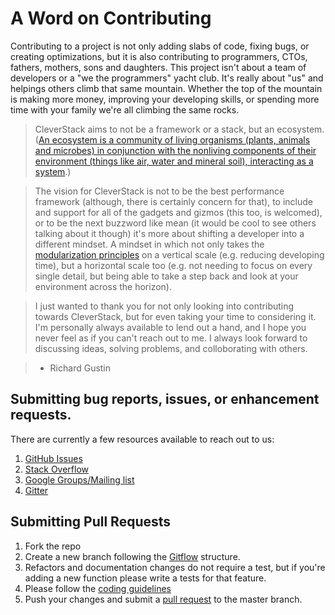 # A Word on Contributing

Contributing to a project is not only adding slabs of code, fixing bugs, or creating optimizations, but it is also contributing to programmers, CTOs, fathers, mothers, sons and daughters. This project isn't about a team of developers or a "we the programmers" yacht club. It's really about "us" and helpings others climb that same mountain. Whether the top of the mountain is making more money, improving your developing skills, or spending more time with your family we're all climbing the same rocks.

> CleverStack aims to not be a framework or a stack, but an ecosystem. ([An ecosystem is a community of living organisms (plants, animals and microbes) in conjunction with the nonliving components of their environment (things like air, water and mineral soil), interacting as a system](http://en.wikipedia.org/wiki/Ecosystem).)

> The vision for CleverStack is not to be the best performance framework (although, there is certainly concern for that), to include and support for all of the gadgets and gizmos (this too, is welcomed), or to be the next buzzword like mean (it would be cool to see others talking about it though) it's more about shifting a developer into a different mindset. A mindset in which not only takes the [modularization principles](http://en.wikipedia.org/wiki/Modular_programming) on a vertical scale (e.g. reducing developing time), but a horizontal scale too (e.g. not needing to focus on every single detail, but being able to take a step back and look at your environment across the horizon).

> I just wanted to thank you for not only looking into contributing towards CleverStack, but for even taking your time to considering it. I'm personally always available to lend out a hand, and I hope you never feel as if you can't reach out to me. I always look forward to discussing ideas, solving problems, and colloborating with others.

> - Richard Gustin

## Submitting bug reports, issues, or enhancement requests.

There are currently a few resources available to reach out to us:

1. [GitHub Issues](https://github.com/CleverStack/clever-auth/issues)
2. [Stack Overflow](http://stackoverflow.com/questions/tagged/cleverstack)
3. [Google Groups/Mailing list](https://groups.google.com/forum/#!forum/clever-stack)
4. [Gitter](https://gitter.im/CleverStack/clever-auth)

## Submitting Pull Requests

1. Fork the repo
2. Create a new branch following the [Gitflow](https://www.atlassian.com/git/workflows#!workflow-gitflow) structure.
3. Refactors and documentation changes do not require a test, but if you're adding a new function please write a tests for that feature.
4. Please follow the [coding guidelines](https://github.com/CleverStack/clever-auth/blob/master/.jshintrc)
5. Push your changes and submit a [pull request](https://github.com/CleverStack/clever-auth/compare/) to the master branch.
